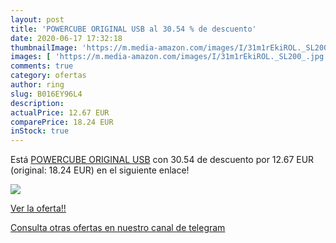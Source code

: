 ```yaml
---
layout: post
title: 'POWERCUBE ORIGINAL USB al 30.54 % de descuento'
date: 2020-06-17 17:32:18
thumbnailImage: 'https://m.media-amazon.com/images/I/31m1rEkiROL._SL200_.jpg'
images: [ 'https://m.media-amazon.com/images/I/31m1rEkiROL._SL200_.jpg' ]
comments: true
category: ofertas
author: ring
slug: B016EY96L4
description:
actualPrice: 12.67 EUR
comparePrice: 18.24 EUR
inStock: true
---
```


Está [POWERCUBE ORIGINAL USB](https://www.amazon.com/dp/B016EY96L4/?tag=redken08-20) con 30.54 de descuento por 12.67 EUR (original: 18.24 EUR) en el siguiente enlace!

[![](https://m.media-amazon.com/images/I/31m1rEkiROL._SL200_.jpg)](https://www.amazon.com/dp/B016EY96L4/?tag=redken08-20)

[Ver la oferta!!](https://www.amazon.com/dp/B016EY96L4/?tag=redken08-20)

[Consulta otras ofertas en nuestro canal de telegram](https://t.me/s/ofertas25)
